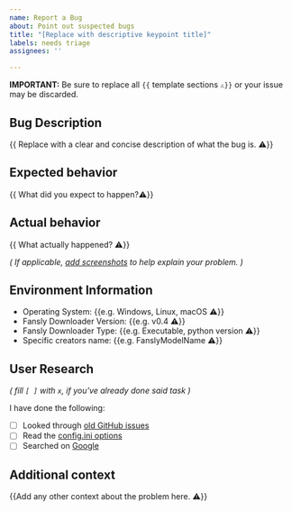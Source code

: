 ```yaml
---
name: Report a Bug
about: Point out suspected bugs
title: "[Replace with descriptive keypoint title]"
labels: needs triage
assignees: ''

---
```


**IMPORTANT:** Be sure to replace all ``{{`` template sections ``⚠️}}`` or your issue may be discarded.

## Bug Description
{{ Replace with a clear and concise description of what the bug is. ⚠️}}

## Expected behavior
{{ What did you expect to happen?⚠️}}

## Actual behavior
{{ What actually happened? ⚠️}}

*( If applicable, [add screenshots](https://stackoverflow.com/a/14494775/15163882) to help explain your problem. )*

## Environment Information
 - Operating System: {{e.g. Windows, Linux, macOS ⚠️}}
 - Fansly Downloader Version: {{e.g. v0.4 ⚠️}}
 - Fansly Downloader Type: {{e.g. Executable, python version ⚠️}}
 - Specific creators name: {{e.g. FanslyModelName ⚠️}}

## User Research
*( fill ``[ ]`` with ``x``, if you've already done said task )*

I have done the following:
- [ ] Looked through [old GitHub issues](https://github.com/Avnsx/fansly-downloader/issues?&q=is%3Aissue)
- [ ] Read the [config.ini options](https://github.com/Avnsx/fansly-downloader/wiki/Explanation-of-provided-programs-&-their-functionality#explanation-of-configini)
- [ ] Searched on [Google](https://www.google.com/search?q=how+do+I+foo)

## Additional context
{{Add any other context about the problem here. ⚠️}}
